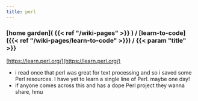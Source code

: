 ```yaml
---
title: perl
---
```

### [home garden]( {{< ref "/wiki-pages" >}} ) / [learn-to-code]({{< ref "/wiki-pages/learn-to-code" >}}) / {{< param "title" >}}
[https://learn.perl.org/](https://learn.perl.org/)
- i read once that perl was great for text processing and so i saved some Perl resources. I have yet to learn a 
single line of Perl. maybe one day!
- if anyone comes across this and has a dope Perl project they wanna share, hmu
